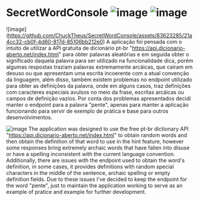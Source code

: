 # SecretWordConsole ![image](https://github.com/ChuckTheus/SecretWordConsole/assets/83623285/21a4cc32-cb0f-4d60-817d-85106bb212e0) ![image](https://github.com/ChuckTheus/SecretWordConsole/assets/83623285/1db53dc1-307e-4fce-a77d-b20a11f047a9)
![image]
(https://github.com/ChuckTheus/SecretWordConsole/assets/83623285/21a4cc32-cb0f-4d60-817d-85106bb212e0)
A aplicação foi pensada com o intuito de utilizar a API gratuita de dicionário pt-br "https://api.dicionario-aberto.net/index.html" para obter palavras aleatórias e em seguida obter o significado daquela palavra para ser utilizado na funcionalidade dica, porém algumas respostas traziam palavras extremamente arcáicas, que caíram em desuso ou que apresentam uma escrita incoerente com a atual convenção da linguagem, além disso, também existem problemas no endpoint utilizado para obter as definições da palavra, onde em alguns casos, traz definições com caracteres especiais avulsos no meio da frase, escritas arcáicas ou campos de definição vazios. Por conta dos problemas apresentados decidi manter o endpoint para a palavra "pente", apenas para manter a aplicação funcionando para servir de exemplo de prática e base para outros desenvolvimentos.

![image](https://github.com/ChuckTheus/SecretWordConsole/assets/83623285/1db53dc1-307e-4fce-a77d-b20a11f047a9)
The application was designed to use the free pt-br dictionary API "https://api.dicionario-aberto.net/index.html" to obtain random words and then obtain the definition of that word to use in the hint feature, however some responses bring extremely archaic words that have fallen into disuse or have a spelling inconsistent with the current language convention. Additionally, there are issues with the endpoint used to obtain the word's definition, in some cases, it provides definitions with random special characters in the middle of the sentence, archaic spelling or empty definition fields. Due to these issues I've decided to keep the endpoint for the word "pente", just to maintain the application working to serve as an example of pratice and example for further development.
